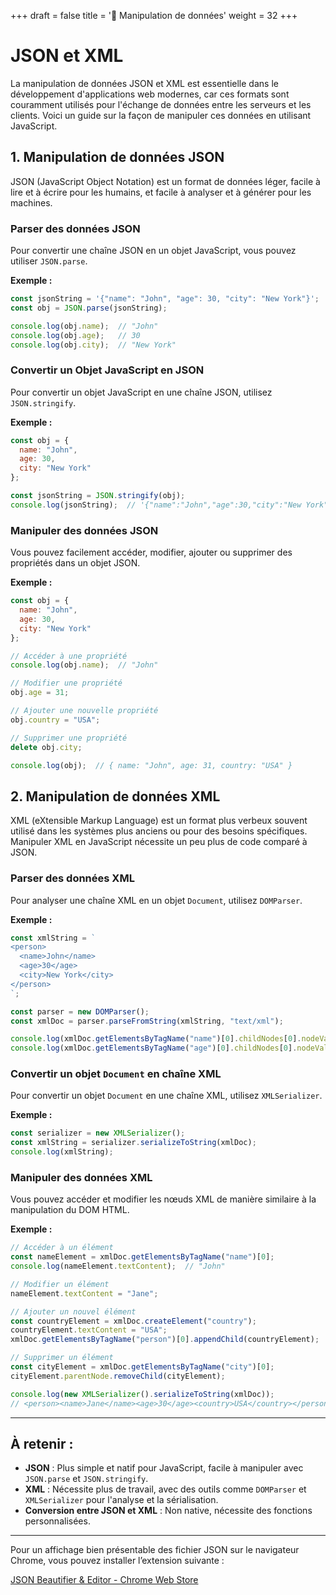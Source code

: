 +++
draft = false
title = '📘 Manipulation de données'
weight = 32
+++

# JSON et XML

La manipulation de données JSON et XML est essentielle dans le développement d'applications web modernes, car ces formats sont couramment utilisés pour l'échange de données entre les serveurs et les clients. Voici un guide sur la façon de manipuler ces données en utilisant JavaScript.

## 1. Manipulation de données JSON

JSON (JavaScript Object Notation) est un format de données léger, facile à lire et à écrire pour les humains, et facile à analyser et à générer pour les machines.

### Parser des données JSON

Pour convertir une chaîne JSON en un objet JavaScript, vous pouvez utiliser `JSON.parse`.

**Exemple :**

```jsx
const jsonString = '{"name": "John", "age": 30, "city": "New York"}';
const obj = JSON.parse(jsonString);

console.log(obj.name);  // "John"
console.log(obj.age);   // 30
console.log(obj.city);  // "New York"
```

### Convertir un Objet JavaScript en JSON

Pour convertir un objet JavaScript en une chaîne JSON, utilisez `JSON.stringify`.

**Exemple :**

```jsx
const obj = {
  name: "John",
  age: 30,
  city: "New York"
};

const jsonString = JSON.stringify(obj);
console.log(jsonString);  // '{"name":"John","age":30,"city":"New York"}'
```

### Manipuler des données JSON

Vous pouvez facilement accéder, modifier, ajouter ou supprimer des propriétés dans un objet JSON.

**Exemple :**

```jsx
const obj = {
  name: "John",
  age: 30,
  city: "New York"
};

// Accéder à une propriété
console.log(obj.name);  // "John"

// Modifier une propriété
obj.age = 31;

// Ajouter une nouvelle propriété
obj.country = "USA";

// Supprimer une propriété
delete obj.city;

console.log(obj);  // { name: "John", age: 31, country: "USA" }
```

## 2. Manipulation de données XML

XML (eXtensible Markup Language) est un format plus verbeux souvent utilisé dans les systèmes plus anciens ou pour des besoins spécifiques. Manipuler XML en JavaScript nécessite un peu plus de code comparé à JSON.

### Parser des données XML

Pour analyser une chaîne XML en un objet `Document`, utilisez `DOMParser`.

**Exemple :**

```jsx
const xmlString = `
<person>
  <name>John</name>
  <age>30</age>
  <city>New York</city>
</person>
`;

const parser = new DOMParser();
const xmlDoc = parser.parseFromString(xmlString, "text/xml");

console.log(xmlDoc.getElementsByTagName("name")[0].childNodes[0].nodeValue);  // "John"
console.log(xmlDoc.getElementsByTagName("age")[0].childNodes[0].nodeValue);   // "30"
```

### Convertir un objet `Document` en chaîne XML

Pour convertir un objet `Document` en une chaîne XML, utilisez `XMLSerializer`.

**Exemple :**

```jsx
const serializer = new XMLSerializer();
const xmlString = serializer.serializeToString(xmlDoc);
console.log(xmlString);
```

### Manipuler des données XML

Vous pouvez accéder et modifier les nœuds XML de manière similaire à la manipulation du DOM HTML.

**Exemple :**

```jsx
// Accéder à un élément
const nameElement = xmlDoc.getElementsByTagName("name")[0];
console.log(nameElement.textContent);  // "John"

// Modifier un élément
nameElement.textContent = "Jane";

// Ajouter un nouvel élément
const countryElement = xmlDoc.createElement("country");
countryElement.textContent = "USA";
xmlDoc.getElementsByTagName("person")[0].appendChild(countryElement);

// Supprimer un élément
const cityElement = xmlDoc.getElementsByTagName("city")[0];
cityElement.parentNode.removeChild(cityElement);

console.log(new XMLSerializer().serializeToString(xmlDoc));
// <person><name>Jane</name><age>30</age><country>USA</country></person>
```
---
## À retenir :

- **JSON** : Plus simple et natif pour JavaScript, facile à manipuler avec `JSON.parse` et `JSON.stringify`.
- **XML** : Nécessite plus de travail, avec des outils comme `DOMParser` et `XMLSerializer` pour l'analyse et la sérialisation.
- **Conversion entre JSON et XML** : Non native, nécessite des fonctions personnalisées.

---

Pour un affichage bien présentable des fichier JSON sur le navigateur Chrome, vous pouvez installer l’extension suivante : 

[JSON Beautifier & Editor - Chrome Web Store](https://chromewebstore.google.com/detail/json-beautifier-editor/lpopeocbeepakdnipejhlpcmifheolpl?hl=en&pli=1)